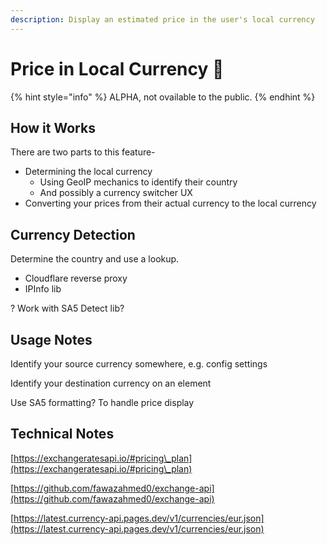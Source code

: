 ```yaml
---
description: Display an estimated price in the user's local currency
---
```


# Price in Local Currency 🧪

{% hint style="info" %}
ALPHA, not ovailable to the public.&#x20;
{% endhint %}

## How it Works

There are two parts to this feature-

* Determining the local currency
  * Using GeoIP mechanics to identify their country
  * And possibly a currency switcher UX&#x20;
* Converting your prices from their actual currency to the local currency

## Currency Detection

Determine the country and use a lookup.

* Cloudflare reverse proxy
* IPInfo lib

? Work with SA5 Detect lib?&#x20;

## Usage Notes

Identify your source currency somewhere, e.g. config settings

Identify your destination currency on an element

Use SA5 formatting? To handle price display&#x20;

## Technical Notes

[https://exchangeratesapi.io/#pricing\_plan](https://exchangeratesapi.io/#pricing\_plan)



[https://github.com/fawazahmed0/exchange-api](https://github.com/fawazahmed0/exchange-api)

[https://latest.currency-api.pages.dev/v1/currencies/eur.json](https://latest.currency-api.pages.dev/v1/currencies/eur.json)



